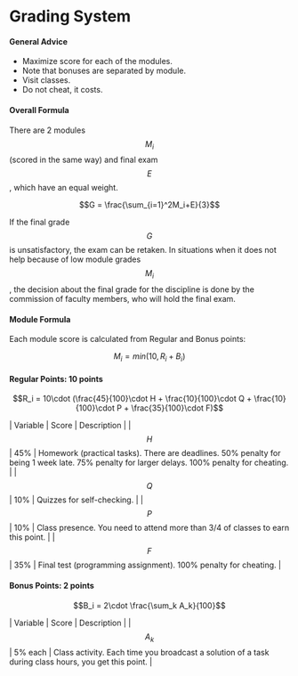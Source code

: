 <!---
The JavaScript code below is needed to suppport rendering of TeX formulas in GitHub Pages.

See this for kramdown:
https://mikelove.wordpress.com/2015/07/01/how-to-use-latex-math-in-rmd-to-display-properly-on-github-pages/
https://varunagrawal.github.io/2018/03/27/latex
https://stackoverflow.com/questions/26275645/how-to-support-latex-in-github-pages

This is a guideline to render formulas:
https://coderoad.ru/49970549/Проблема-рендеринга-некоторого-синтаксиса-latex-в-MathJax-с-Jekyll-на-github
-->
<script type="text/javascript" async
  src="https://cdnjs.cloudflare.com/ajax/libs/mathjax/2.7.5/MathJax.js?config=TeX-AMS-MML_HTMLorMML">
  MathJax.Hub.Config({
    tex2jax: {
      inlineMath: [['$$','$$'], ['\\(','\\)']],
      processEscapes: true
    }
  });
</script>
 
<!--- The present text is based on https://uneex.ru/HSE/RatingFormula -->

# Grading System

#### General Advice

 * Maximize score for each of the modules.
 * Note that bonuses are separated by module.
 * Visit classes.
 * Do not cheat, it costs.

#### Overall Formula

There are 2 modules $$M_i$$ (scored in the same way) and final exam $$E$$, which have an equal weight.

$$G = \frac{\sum_{i=1}^2M_i+E}{3}$$

If the final grade $$G$$ is unsatisfactory, the exam can be retaken.
In situations when it does not help because of low module grades $$M_i$$,
the decision about the final grade for the discipline is done by the commission of faculty members,
who will hold the final exam.   

#### Module Formula

Each module score is calculated from Regular and Bonus points:

$$M_i = min(10, R_i + B_i)$$

#### Regular Points: 10 points

$$R_i = 10\cdot (\frac{45}{100}\cdot H + \frac{10}{100}\cdot Q + \frac{10}{100}\cdot P + \frac{35}{100}\cdot F)$$

| Variable | Score | Description |
| $$H$$    | 45%   | Homework (practical tasks). There are deadlines. 50% penalty for being 1 week late. 75% penalty for larger delays. 100% penalty for cheating. |
| $$Q$$    | 10%   | Quizzes for self-checking. |
| $$P$$    | 10%   | Class presence. You need to attend more than 3/4 of classes to earn this point. |
| $$F$$    | 35%   | Final test (programming assignment). 100% penalty for cheating. |

#### Bonus Points: 2 points

$$B_i = 2\cdot \frac{\sum_k A_k}{100}$$

| Variable | Score   | Description |
| $$A_k$$  | 5% each | Class activity. Each time you broadcast a solution of a task during class hours, you get this point. |
